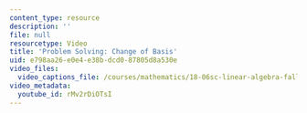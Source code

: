 ```yaml
---
content_type: resource
description: ''
file: null
resourcetype: Video
title: 'Problem Solving: Change of Basis'
uid: e798aa26-e0e4-e38b-dcd0-87805d8a530e
video_files:
  video_captions_file: /courses/mathematics/18-06sc-linear-algebra-fall-2011/resource-index/problem-solving-change-of-basis/rMv2rDiOTsI.vtt
video_metadata:
  youtube_id: rMv2rDiOTsI
---
```

